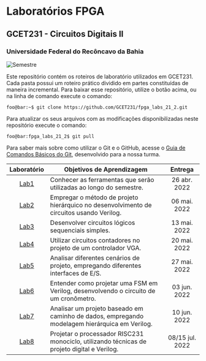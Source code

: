 # Laboratórios FPGA

## GCET231 - Circuitos Digitais II

### Universidade Federal do Recôncavo da Bahia

![Semestre](https://img.shields.io/badge/Semestre-2021.2-blue?style=flat-square)

Este repositório contém os roteiros de laboratório utilizados em GCET231. Cada pasta possui um roteiro prático dividido em partes constituídas de maneira incremental. Para baixar esse repositório, utilize o botão acima, ou na linha de comando execute o comando:

```console
foo@bar:~$ git clone https://github.com/GCET231/fpga_labs_21_2.git
```

Para atualizar os seus arquivos com as modificações disponibilizadas neste repositório execute o comando:

```console
foo@bar:fpga_labs_21_2$ git pull
```

Para saber mais sobre como utilizar o Git e o GitHub, acesse o [Guia de Comandos Básicos do Git](https://github.com/GCET231/tut1-github), desenvolvido para a nossa turma.

|        Laboratório        | Objetivos de Aprendizagem                                                                     |     Entrega     |
| :-----------------------: | --------------------------------------------------------------------------------------------- | :-------------: |
| [Lab1](lab1/spec/spec.md) | Conhecer as ferramentas que serão utilizadas ao longo do semestre.                            |  26 abr. 2022   |
| [Lab2](lab2/spec/spec.md) | Empregar o método de projeto hierárquico no desenvolvimento de circuitos usando Verilog.      |  06 mai. 2022   |
| [Lab3](lab3/spec/spec.md) | Desenvolver circuitos lógicos sequenciais simples.                                            |  13 mai. 2022   |
| [Lab4](lab4/spec/spec.md) | Utilizar circuitos contadores no projeto de um controlador VGA.                               |  20 mai. 2022   |
| [Lab5](lab5/spec/spec.md) | Analisar diferentes cenários de projeto, empregando diferentes interfaces de E/S.             |  27 mai. 2022   |
| [Lab6](lab6/spec/spec.md) | Entender como projetar uma FSM em Verilog, desenvolvendo o circuito de um cronômetro.         |  03 jun. 2022   |
| [Lab7](lab7/spec/spec.md) | Analisar um projeto baseado em caminho de dados, empregando modelagem hierárquica em Verilog. |  10 jun. 2022   |
| [Lab8](lab8/spec/spec.md) | Projetar o processador RISC231 monociclo, utilizando técnicas de projeto digital e Verilog.   | 08/15 jul. 2022 |
